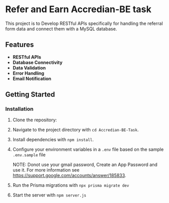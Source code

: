 # Refer and Earn Accredian-BE task

This project is to Develop RESTful APIs specifically for handling the referral form data and connect them with a MySQL database.

## Features

- **RESTful APIs**
- **Database Connectivity**
- **Data Validation**
- **Error Handling**
- **Email Notification**

## Getting Started

### Installation

1. Clone the repository:

2. Navigate to the project directory with `cd Accredian-BE-Task`.

3. Install dependencies with `npm install`.

4. Configure your environment variables in a `.env` file based on the sample `.env.sample` file

    NOTE: Donot use your gmail password, Create an App Password and use it. For more information see https://support.google.com/accounts/answer/185833.

5. Run the Prisma migrations with `npx prisma migrate dev`

6. Start the server with `npm server.js`
